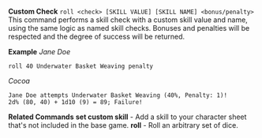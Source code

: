 **Custom Check**
`roll <check> [SKILL VALUE] [SKILL NAME] <bonus/penalty>`
This command performs a skill check with a custom skill value and name, using the same logic as named skill checks. Bonuses and penalties will be respected and the degree of success will be returned.

__Example__
*Jane Doe*
```
roll 40 Underwater Basket Weaving penalty
```
*Cocoa*
```
Jane Doe attempts Underwater Basket Weaving (40%, Penalty: 1)!
2d% (80, 40) + 1d10 (9) = 89; Failure!
```
__Related Commands__
**set custom skill** - Add a skill to your character sheet that's not included in the base game.
**roll** - Roll an arbitrary set of dice.
